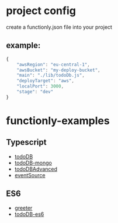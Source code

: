 # project config
create a functionly.json file into your project
## example:
```js
{
    "awsRegion": "eu-central-1",
    "awsBucket": "my-deploy-bucket",
    "main": "./lib/todoDb.js",
    "deployTarget": "aws",
    "localPort": 3000,
    "stage": "dev"
}
```
# functionly-examples

## Typescript
- [todoDB](https://github.com/jaystack/functionly-examples/tree/master/todoDB)
- [todoDB-mongo](https://github.com/jaystack/functionly-examples/tree/master/todoDB-mongo)
- [todoDBAdvanced](https://github.com/jaystack/functionly-examples/tree/master/todoDBAdvanced)
- [eventSource](https://github.com/jaystack/functionly-examples/tree/master/eventSource)

## ES6
- [greeter](https://github.com/jaystack/functionly-examples/tree/master/greeter)
- [todoDB-es6](https://github.com/jaystack/functionly-examples/tree/master/todoDB-es6)